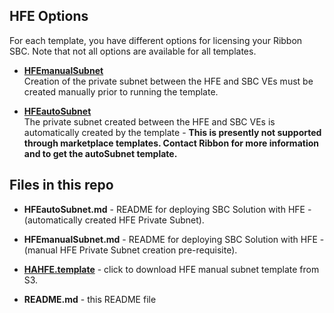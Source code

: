 ## HFE Options ##

For each template, you have different options for licensing your Ribbon SBC. Note that not all options are available for all templates.

  - [**HFEmanualSubnet**](https://github.com/RibbonCommunications/sbc_aws_cloudformation/blob/master/supported/highavailabilityhfe/existing-stack/byol/HFEmanualSubnet.md)   
   Creation of the private subnet between the HFE and SBC VEs must be created manually prior to running the template.  
   
   - [**HFEautoSubnet**](https://github.com/RibbonCommunications/sbc_aws_cloudformation/blob/master/supported/highavailabilityhfe/existing-stack/byol/HFEautoSubnet.md)   
    The private subnet created between the HFE and SBC VEs is automatically created by the template - **This is presently not supported through marketplace templates. Contact Ribbon for more information and to get the autoSubnet template.**



## Files in this repo ##

- **HFEautoSubnet.md**	- README for deploying SBC Solution with HFE - (automatically created HFE Private Subnet).

- **HFEmanualSubnet.md**	- README for deploying SBC Solution with HFE - (manual HFE Private Subnet creation pre-requisite).

- [**HAHFE.template**](https://s3.amazonaws.com/rbbn-sbc-cft/templates/HAHFE.template) - click to download HFE manual subnet template from S3.

- **README.md** - this README file
